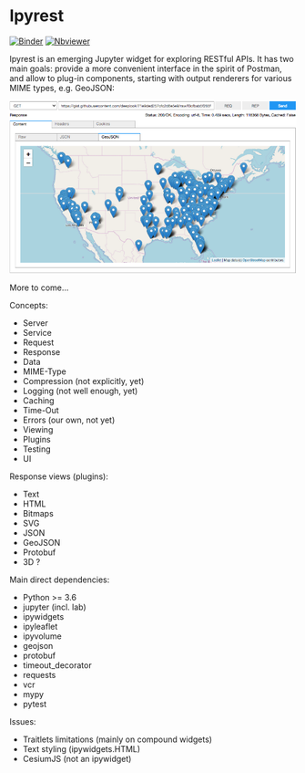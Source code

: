# Ipyrest

[![Binder](http://mybinder.org/badge.svg)](http://beta.mybinder.org/v2/gh/deeplook/ipyrest/master) 
[![Nbviewer](https://github.com/jupyter/design/blob/master/logos/Badges/nbviewer_badge.svg)](http://nbviewer.jupyter.org/github/deeplook/ipyrest/tree/master/)

Ipyrest is an emerging Jupyter widget for exploring RESTful APIs. It has two main goals: provide a more convenient interface in the spirit of Postman, and allow to plug-in components, starting with output renderers for various MIME types, e.g. GeoJSON:

![banner](banner.png "")

More to come...

Concepts:

- Server
- Service
- Request
- Response
- Data
- MIME-Type
- Compression (not explicitly, yet)
- Logging (not well enough, yet)
- Caching
- Time-Out
- Errors (our own, not yet)
- Viewing
- Plugins
- Testing
- UI

Response views (plugins):

- Text
- HTML
- Bitmaps
- SVG
- JSON
- GeoJSON
- Protobuf
- 3D ?

Main direct dependencies:

- Python >= 3.6
- jupyter (incl. lab)
- ipywidgets
- ipyleaflet
- ipyvolume
- geojson
- protobuf
- timeout_decorator
- requests
- vcr
- mypy
- pytest

Issues:

- Traitlets limitations (mainly on compound widgets)
- Text styling (ipywidgets.HTML)
- CesiumJS (not an ipywidget)
